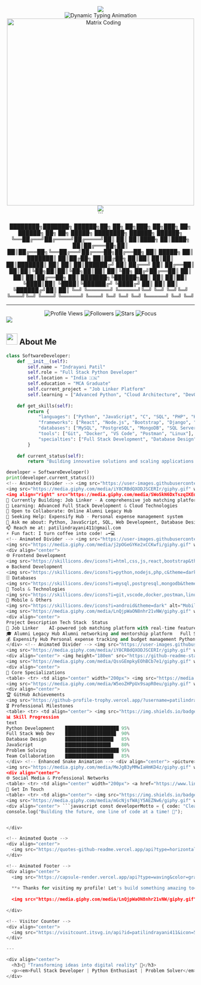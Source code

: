 <!-- Dynamic Animated Header Banner with Visual Effects --> <div align="center"> <img src="https://capsule-render.vercel.app/api?type=venom&color=gradient&customColorList=0,2,2,5,30&height=300&section=header&text=INDRAYANI%20PATIL&fontSize=70&fontAlign=50&fontAlignY=40&fontColor=00d9ff&animation=fadeIn&stroke=00d9ff&strokeWidth=2&desc=Full%20Stack%20Python%20Developer&descAlign=50&descAlignY=60&descSize=20" /> </div> <!-- Matrix-Style Background Effect --> <div align="center"> <img src="https://readme-typing-svg.herokuapp.com/?lines=⚡+Building+Digital+Solutions;🚀+Python+%26+Full+Stack+Expert;💻+Transforming+Ideas+Into+Code;🌟+Always+Innovating;🔥+Problem+Solver+%26+Creator;🌐+Full+Stack+Architecture;⭐+Open+Source+Contributor&font=JetBrains%20Mono&center=true&width=600&height=60&color=00d9ff&background=0d1117&vCenter=true&size=18&pause=800&multiline=false&duration=3000" alt="Dynamic Typing Animation"> </div> <!-- Enhanced Developer Visual with Matrix Background --> <div align="center"> <img src="https://user-images.githubusercontent.com/74038190/225813708-98b745f2-7d22-48cf-9150-083f1b00d6c9.gif" width="500" alt="Matrix Coding"/> </div> <!-- Additional Visual Effects Banner --> <div align="center"> <img src="https://capsule-render.vercel.app/api?type=shark&color=gradient&customColorList=6,11,20,12&height=150&section=header&reversal=true&textBg=true&fontColor=ffffff&fontSize=0&animation=twinkling" /> </div> <!-- Glitch Effect Name Display --> <div align="center"> ``` 
 ████████╗███████╗ ██████╗██╗  ██╗    ██╗███╗   ██╗███╗   ██╗ ██████╗ ██╗   ██╗ █████╗ ████████╗ ██████╗ ██████╗ 
 ╚══██╔══╝██╔════╝██╔════╝██║  ██║    ██║████╗  ██║████╗  ██║██╔═══██╗██║   ██║██╔══██╗╚══██╔══╝██╔═══██╗██╔══██╗
    ██║   █████╗  ██║     ███████║    ██║██╔██╗ ██║██╔██╗ ██║██║   ██║██║   ██║███████║   ██║   ██║   ██║██████╔╝
    ██║   ██╔══╝  ██║     ██╔══██║    ██║██║╚██╗██║██║╚██╗██║██║   ██║╚██╗ ██╔╝██╔══██║   ██║   ██║   ██║██╔══██╗
    ██║   ███████╗╚██████╗██║  ██║    ██║██║ ╚████║██║ ╚████║╚██████╔╝ ╚████╔╝ ██║  ██║   ██║   ╚██████╔╝██║  ██║
    ╚═╝   ╚══════╝ ╚═════╝╚═╝  ╚═╝    ╚═╝╚═╝  ╚═══╝╚═╝  ╚═══╝ ╚═════╝   ╚═══╝  ╚═╝  ╚═╝   ╚═╝    ╚═════╝ ╚═╝  ╚═╝
  
</div>

---

<!-- Profile Stats Badges -->
<div align="center">
  <img src="https://komarev.com/ghpvc/?username=patilindrayani411&label=Profile%20Views&color=brightgreen&style=for-the-badge" alt="Profile Views" />
  <img src="https://img.shields.io/github/followers/patilindrayani411?label=Followers&style=for-the-badge&color=blue&logo=github" alt="Followers">
  <img src="https://img.shields.io/github/stars/patilindrayani411?label=Stars&style=for-the-badge&color=yellow&logo=github" alt="Stars">
  <img src="https://img.shields.io/badge/Focus-Full%20Stack%20Development-brightgreen?style=for-the-badge" alt="Focus">
</div>

<!-- Animated Divider -->
<img src="https://user-images.githubusercontent.com/73097560/115834477-dbab4500-a447-11eb-908a-139a6edaec5c.gif">

## <img src="https://media.giphy.com/media/WUlplcMpOCEmTGBtBW/giphy.gif" width="30"> **About Me**
```python
class SoftwareDeveloper:
    def __init__(self):
        self.name = "Indrayani Patil"
        self.role = "Full Stack Python Developer"
        self.location = "India 🇮🇳"
        self.education = "MCA Graduate"
        self.current_project = "Job Linker Platform"
        self.learning = ["Advanced Python", "Cloud Architecture", "DevOps"]
        
    def get_skills(self):
        return {
            "languages": ["Python", "JavaScript", "C", "SQL", "PHP", "HTML", "CSS"],
            "frameworks": ["React", "Node.js", "Bootstrap", "Django", "Flask"],
            "databases": ["MySQL", "PostgreSQL", "MongoDB", "SQL Server"],
            "tools": ["Git", "Docker", "VS Code", "Postman", "Linux"],
            "specialties": ["Full Stack Development", "Database Design", "API Development"]
        }
    
    def current_status(self):
        return "Building innovative solutions and scaling applications 🚀"

developer = SoftwareDeveloper()
print(developer.current_status())
<!-- Animated Divider --> <img src="https://user-images.githubusercontent.com/73097560/115834477-dbab4500-a447-11eb-908a-139a6edaec5c.gif">
<img src="https://media.giphy.com/media/iY8CRBdQXODJSCERIr/giphy.gif" width="25"> What I'm Up To
<img align="right" src="https://media.giphy.com/media/SWoSkN6DxTszqIKEqv/giphy.gif" width="300" alt="Coder GIF">
🔭 Currently Building: Job Linker - A comprehensive job matching platform
🌱 Learning: Advanced Full Stack Development & Cloud Technologies
👯 Open to Collaborate: Online Alumni Legacy Hub
🤝 Seeking Help: Expensify Hub - Personal expense management system
💬 Ask me about: Python, JavaScript, SQL, Web Development, Database Design
📫 Reach me at: patilindrayani411@gmail.com
⚡ Fun fact: I turn coffee into code! ☕➡️💻
<!-- Animated Divider --> <img src="https://user-images.githubusercontent.com/73097560/115834477-dbab4500-a447-11eb-908a-139a6edaec5c.gif">
<img src="https://media.giphy.com/media/j2pOGeGYKe2xCCKwfi/giphy.gif" width="25"> Tech Arsenal
<div align="center">
🌐 Frontend Development
<img src="https://skillicons.dev/icons?i=html,css,js,react,bootstrap&theme=dark" alt="Frontend Skills" />
⚙️ Backend Development
<img src="https://skillicons.dev/icons?i=python,nodejs,php,c&theme=dark" alt="Backend Skills" />
🗄️ Databases
<img src="https://skillicons.dev/icons?i=mysql,postgresql,mongodb&theme=dark" alt="Database Skills" />
🔧 Tools & Technologies
<img src="https://skillicons.dev/icons?i=git,vscode,docker,postman,linux,github&theme=dark" alt="Tools" />
📱 Mobile & Others
<img src="https://skillicons.dev/icons?i=android&theme=dark" alt="Mobile" /> </div> <!-- Animated Divider --> <img src="https://user-images.githubusercontent.com/73097560/115834477-dbab4500-a447-11eb-908a-139a6edaec5c.gif">
<img src="https://media.giphy.com/media/LnQjpWaON8nhr21vNW/giphy.gif" width="25"> Featured Projects
<div align="center">
Project	Description	Tech Stack	Status
🔗 Job Linker	AI-powered job matching platform with real-time features	Python, React, MySQL, Node.js	🚧 In Progress
🎓 Alumni Legacy Hub	Alumni networking and mentorship platform	Full Stack Web Development	🤝 Seeking Collaborators
💰 Expensify Hub	Personal expense tracking and budget management	Python, JavaScript, MySQL	🛠️ Development Phase
</div> <!-- Animated Divider --> <img src="https://user-images.githubusercontent.com/73097560/115834477-dbab4500-a447-11eb-908a-139a6edaec5c.gif">
<img src="https://media.giphy.com/media/iY8CRBdQXODJSCERIr/giphy.gif" width="25"> GitHub Analytics
<div align="center"> <img height="180em" src="https://github-readme-stats.vercel.app/api?username=patilindrayani411&show_icons=true&theme=react&bg_color=0d1117&title_color=00d9ff&icon_color=00d9ff&text_color=ffffff&border_color=0c1a25&include_all_commits=true&count_private=true"/> <img height="180em" src="https://github-readme-stats.vercel.app/api/top-langs/?username=patilindrayani411&layout=compact&langs_count=8&theme=react&bg_color=0d1117&title_color=00d9ff&text_color=ffffff&border_color=0c1a25"/> </div> <div align="center"> <img src="https://github-readme-streak-stats.herokuapp.com/?user=patilindrayani411&theme=react&bg_color=0d1117&title_color=00d9ff&text_color=ffffff&border_color=0c1a25&ring=00d9ff&fire=ff6b6b&currStreakLabel=00d9ff" alt="GitHub Streak"/> </div> <div align="center"> <img src="https://github-readme-activity-graph.vercel.app/graph?username=patilindrayani411&theme=react-dark&bg_color=0d1117&color=00d9ff&line=00d9ff&point=ffffff&area=true&hide_border=true" alt="Contribution Graph"/> </div> <!-- Animated Divider --> <img src="https://user-images.githubusercontent.com/73097560/115834477-dbab4500-a447-11eb-908a-139a6edaec5c.gif">
<img src="https://media.giphy.com/media/QssGEmpkyEOhBCb7e1/giphy.gif" width="25"> Domain Expertise
<div align="center">
🎯 Core Specializations
<table> <tr> <td align="center" width="200px"> <img src="https://media.giphy.com/media/SU2ic3wTfuC6JhD1lA/giphy.gif" width="80"/> <br><strong>Full Stack Development</strong> <br><sub>End-to-end web applications</sub> </td> <td align="center" width="200px"> <img src="https://media.giphy.com/media/KAq5w47R9rmTuvWOWa/giphy.gif" width="80"/> <br><strong>Python Development</strong> <br><sub>Backend & Data Solutions</sub> </td> <td align="center" width="200px"> <img src="https://media.giphy.com/media/fsEaZldNC8A1PJ3mwp/giphy.gif" width="80"/> <br><strong>Database Design</strong> <br><sub>SQL & NoSQL Architecture</sub> </td> <td align="center" width="200px"> <img src="https://media.giphy.com/media/LMt9638dO8dftAjtco/giphy.gif" width="80"/> <br><strong>API Development</strong> <br><sub>RESTful & GraphQL APIs</sub> </td> </tr> </table> </div> <!-- Animated Divider --> <img src="https://user-images.githubusercontent.com/73097560/115834477-dbab4500-a447-11eb-908a-139a6edaec5c.gif">
<img src="https://media.giphy.com/media/W5eoZHPpUx9sapR0eu/giphy.gif" width="30"> Achievements & Trophies
<div align="center">
🏆 GitHub Achievements
<img src="https://github-profile-trophy.vercel.app/?username=patilindrayani411&theme=matrix&no-frame=true&no-bg=true&margin-w=15&margin-h=15&column=4&row=2" alt="GitHub Trophies"/> </div> <!-- Custom Achievement Cards --> <div align="center">
🎖️ Professional Milestones
<table> <tr> <td align="center"> <img src="https://img.shields.io/badge/🚀_Projects_Completed-15+-brightgreen?style=for-the-badge&logo=rocket&logoColor=white&labelColor=0d1117" alt="Projects"/> <br><sub>Full Stack Applications</sub> </td> <td align="center"> <img src="https://img.shields.io/badge/💻_Languages_Mastered-7+-blue?style=for-the-badge&logo=code&logoColor=white&labelColor=0d1117" alt="Languages"/> <br><sub>Programming Languages</sub> </td> <td align="center"> <img src="https://img.shields.io/badge/🗄️_Databases_Worked-5+-orange?style=for-the-badge&logo=database&logoColor=white&labelColor=0d1117" alt="Databases"/> <br><sub>Database Systems</sub> </td> </tr> <tr> <td align="center"> <img src="https://img.shields.io/badge/🎓_Degree-MCA-purple?style=for-the-badge&logo=graduation-cap&logoColor=white&labelColor=0d1117" alt="Education"/> <br><sub>Master's in Computer Applications</sub> </td> <td align="center"> <img src="https://img.shields.io/badge/⚡_Problem_Solver-Expert-red?style=for-the-badge&logo=lightning&logoColor=white&labelColor=0d1117" alt="Problem Solver"/> <br><sub>Algorithm & Data Structures</sub> </td> <td align="center"> <img src="https://img.shields.io/badge/🌐_Full_Stack-Specialist-cyan?style=for-the-badge&logo=web&logoColor=white&labelColor=0d1117" alt="Full Stack"/> <br><sub>Frontend + Backend + Database</sub> </td> </tr> </table> </div> <!-- Animated Progress Bars --> <div align="center">
📊 Skill Progression
text
Python Development    ████████████████████ 95%
Full Stack Web Dev    ███████████████████  90%
Database Design       ██████████████████   85%
JavaScript            █████████████████    80%
Problem Solving       ████████████████████ 95%
Team Collaboration    ██████████████████   85%
</div> <!-- Enhanced Snake Animation --> <div align="center"> <picture> <source media="(prefers-color-scheme: dark)" srcset="https://raw.githubusercontent.com/patilindrayani411/patilindrayani411/output/github-contribution-grid-snake-dark.svg"> <source media="(prefers-color-scheme: light)" srcset="https://raw.githubusercontent.com/patilindrayani411/patilindrayani411/output/github-contribution-grid-snake.svg"> <img alt="github contribution grid snake animation" src="https://raw.githubusercontent.com/patilindrayani411/patilindrayani411/output/github-contribution-grid-snake.svg"> </picture> </div> <!-- Alternative Contribution Animation --> <div align="center"> <img src="https://github-readme-activity-graph.vercel.app/graph?username=patilindrayani411&custom_title=Indrayani's%20Contribution%20Graph&bg_color=0d1117&color=00d9ff&line=00d9ff&point=ffffff&area_color=0d1117&title_color=00d9ff&area=true&hide_border=true" alt="Contribution Graph"/> </div> <!-- Animated Divider --> <img src="https://user-images.githubusercontent.com/73097560/115834477-dbab4500-a447-11eb-908a-139a6edaec5c.gif">
<img src="https://media.giphy.com/media/MeJgB3yMMwIaHmKD4z/giphy.gif" width="30"> Let's Connect & Collaborate
<div align="center">
🌐 Social Media & Professional Networks
<table> <tr> <td align="center" width="200px"> <a href="https://www.linkedin.com/in/indrayani-patil"> <img src="https://img.shields.io/badge/LinkedIn-0077B5?style=for-the-badge&logo=linkedin&logoColor=white&labelColor=0d1117" alt="LinkedIn"/> <br><img src="https://media.giphy.com/media/XGma2iRIHTKkwqRkFl/giphy.gif" width="50"/> <br><sub>Professional Network</sub> </a> </td> <td align="center" width="200px"> <a href="mailto:patilindrayani411@gmail.com"> <img src="https://img.shields.io/badge/Gmail-D14836?style=for-the-badge&logo=gmail&logoColor=white&labelColor=0d1117" alt="Email"/> <br><img src="https://media.giphy.com/media/du3J3cXyzhj75IOgvA/giphy.gif" width="50"/> <br><sub>Direct Communication</sub> </a> </td> <td align="center" width="200px"> <a href="https://github.com/patilindrayani411"> <img src="https://img.shields.io/badge/GitHub-100000?style=for-the-badge&logo=github&logoColor=white&labelColor=0d1117" alt="GitHub"/> <br><img src="https://media.giphy.com/media/kH1DBkPNyZPOk0BxrM/giphy.gif" width="50"/> <br><sub>Code Repository</sub> </a> </td> <td align="center" width="200px"> <a href="http://www.linkedin.com/in/indrayani-patil"> <img src="https://img.shields.io/badge/Portfolio-FF5722?style=for-the-badge&logo=google-chrome&logoColor=white&labelColor=0d1117" alt="Portfolio"/> <br><img src="https://media.giphy.com/media/L1R1tvI9svkIWwpVYr/giphy.gif" width="50"/> <br><sub>My Work Showcase</sub> </a> </td> </tr> </table> </div> <!-- Interactive Contact Cards --> <div align="center">
💬 Get In Touch
<table> <tr> <td align="center"> <img src="https://img.shields.io/badge/🤝_Open_for-Collaboration-brightgreen?style=for-the-badge&logo=handshake&logoColor=white&labelColor=0d1117" alt="Collaboration"/> </td> <td align="center"> <img src="https://img.shields.io/badge/💼_Available_for-Opportunities-blue?style=for-the-badge&logo=briefcase&logoColor=white&labelColor=0d1117" alt="Opportunities"/> </td> <td align="center"> <img src="https://img.shields.io/badge/📧_Response_time-Within_24h-orange?style=for-the-badge&logo=clock&logoColor=white&labelColor=0d1117" alt="Response Time"/> </td> </tr> </table> </div> <!-- Animated Contact Animation --> <div align="center"> <img src="https://media.giphy.com/media/LnQjpWaON8nhr21vNW/giphy.gif" width="60"> <br> <em>"Always excited to discuss new projects and opportunities!"</em> </div> <!-- Animated Divider --> <img src="https://user-images.githubusercontent.com/73097560/115834477-dbab4500-a447-11eb-908a-139a6edaec5c.gif">
<img src="https://media.giphy.com/media/mGcNjsfWAjY5AEZNw6/giphy.gif" width="25"> Development Philosophy
<div align="center"> ```javascript const developerMotto = { code: "Clean, efficient, and scalable", learn: "Never stop growing", build: "Solutions that make a difference", collaborate: "Great things happen in teams", innovate: "Push boundaries with technology" };
console.log("Building the future, one line of code at a time! 🚀");


</div>

<!-- Animated Quote -->
<div align="center">
  <img src="https://quotes-github-readme.vercel.app/api?type=horizontal&theme=dark&quote=Code%20is%20poetry%20written%20in%20logic&author=Developer" alt="Quote"/>
</div>

<!-- Animated Footer -->
<div align="center">
  <img src="https://capsule-render.vercel.app/api?type=waving&color=gradient&customColorList=6,11,20&height=100&section=footer&animation=twinkling"/>
  
  **⭐ Thanks for visiting my profile! Let's build something amazing together ⭐**
  
  <img src="https://media.giphy.com/media/LnQjpWaON8nhr21vNW/giphy.gif" width="50">
  
</div>

<!-- Visitor Counter -->
<div align="center">
  <img src="https://visitcount.itsvg.in/api?id=patilindrayani411&icon=5&color=12" alt="Visit Counter"/>
</div>

---

<div align="center">
  <h3>🌟 "Transforming ideas into digital reality" 🌟</h3>
  <p><em>Full Stack Developer | Python Enthusiast | Problem Solver</em></p>
</div>
